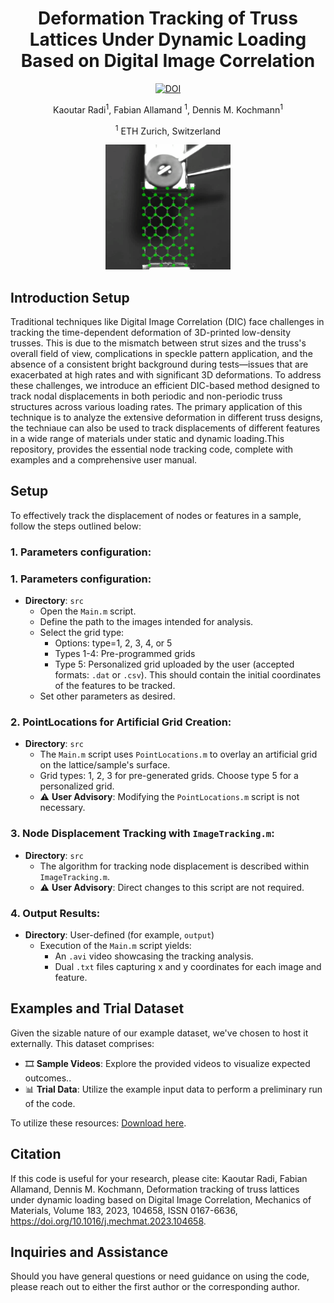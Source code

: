 <div align="center">

<h1>Deformation Tracking of Truss Lattices Under Dynamic Loading Based on Digital Image Correlation</h1>
<a href="https://doi.org/10.1016/j.mechmat.2023.104658"><img src="https://zenodo.org/badge/DOI/10.5281/zenodo.10011767.svg" alt="DOI"></a>


<p>
  Kaoutar Radi<sup>1</sup>, Fabian Allamand <sup>1</sup>, Dennis M. Kochmann<sup>1</sup>
</p>

<p>
  <sup>1</sup> ETH Zurich, Switzerland <br>
</p>

</div>

<div align="center">
    <img src="2D_HoneyComb_tension.gif" alt="" width="200" height="200">
</div>

## Introduction Setup

Traditional techniques like Digital Image Correlation (DIC) face challenges in tracking the time-dependent deformation of 3D-printed low-density trusses. This is due to the mismatch between strut sizes and the truss's overall field of view, complications in speckle pattern application, and the absence of a consistent bright background during tests—issues that are exacerbated at high rates and with significant 3D deformations. To address these challenges, we introduce an efficient DIC-based method designed to track nodal displacements in both periodic and non-periodic truss structures across various loading rates. The primary application of this technique is to analyze the extensive deformation in different truss designs, the techniaue can also be used to track displacements of different features in a wide range of materials under static and dynamic loading.This repository, provides the essential node tracking code, complete with examples and a comprehensive user manual.

## Setup

To effectively track the displacement of nodes or features in a sample, follow the steps outlined below:

### 1. Parameters configuration:

### 1.  Parameters configuration:
- **Directory**: `src`
   - Open the `Main.m` script.
   - Define the path to the images intended for analysis.
   - Select the grid type: 
     - Options: type=1, 2, 3, 4, or 5
     - Types 1-4: Pre-programmed grids
     - Type 5: Personalized grid uploaded by the user (accepted formats: `.dat` or `.csv`). This should contain the initial coordinates of the features to be tracked.
   - Set other parameters as desired.

### 2.  PointLocations for Artificial Grid Creation:
- **Directory**: `src`
   - The `Main.m` script uses `PointLocations.m` to overlay an artificial grid on the lattice/sample's surface.
   - Grid types: 1, 2, 3 for pre-generated grids. Choose type 5 for a personalized grid.
   - ⚠️ **User Advisory**: Modifying the `PointLocations.m` script is not necessary.

### 3.  Node Displacement Tracking with `ImageTracking.m`:
- **Directory**: `src`
   - The algorithm for tracking node displacement is described within `ImageTracking.m`.
   - ⚠️ **User Advisory**: Direct changes to this script are not required.

### 4.  Output Results:
- **Directory**: User-defined (for example, `output`)
   - Execution of the `Main.m` script yields:
     - An `.avi` video showcasing the tracking analysis.
     - Dual `.txt` files capturing x and y coordinates for each image and feature.

## Examples and Trial Dataset

Given the sizable nature of our example dataset, we've chosen to host it externally. This dataset comprises:

- 🎞️ **Sample Videos**: Explore the provided videos to visualize expected outcomes..
- 📊 **Trial Data**: Utilize the example input data to perform a preliminary run of the code.

To utilize these resources:  [Download here](https://zenodo.org/records/10040069?token=eyJhbGciOiJIUzUxMiJ9.eyJpZCI6IjE5Zjc0MWM2LTk4NWEtNDI3Yy05ZjBkLWQzMGU2ODBmMDdjYyIsImRhdGEiOnt9LCJyYW5kb20iOiJjMzUzZTIyNDQyMjdlNGU5ZjA5MDkxMTQ2YzRjYmUxMCJ9.gPDNd4OQ4B-p7PWk4Jc8fcwrkWJVz5fQasQir4zgILXhIjKr1lhwnrL1TPWrqg66rRGTbDDNJYgdGA0-4mjH-A).

## Citation
If this code is useful for your research, please cite: 
Kaoutar Radi, Fabian Allamand, Dennis M. Kochmann,
Deformation tracking of truss lattices under dynamic loading based on Digital Image Correlation,
Mechanics of Materials,
Volume 183,
2023,
104658,
ISSN 0167-6636,
https://doi.org/10.1016/j.mechmat.2023.104658.

## Inquiries and Assistance

Should you have general questions or need guidance on using the code, please reach out to either the first author or the corresponding author.


